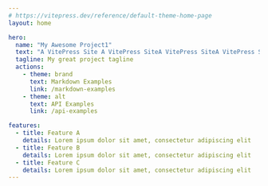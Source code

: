 ```yaml
---
# https://vitepress.dev/reference/default-theme-home-page
layout: home

hero:
  name: "My Awesome Project1"
  text: "A VitePress Site A VitePress SiteA VitePress SiteA VitePress Sitessss"
  tagline: My great project tagline
  actions:
    - theme: brand
      text: Markdown Examples
      link: /markdown-examples
    - theme: alt
      text: API Examples
      link: /api-examples

features:
  - title: Feature A
    details: Lorem ipsum dolor sit amet, consectetur adipiscing elit
  - title: Feature B
    details: Lorem ipsum dolor sit amet, consectetur adipiscing elit
  - title: Feature C
    details: Lorem ipsum dolor sit amet, consectetur adipiscing elit
---
```


